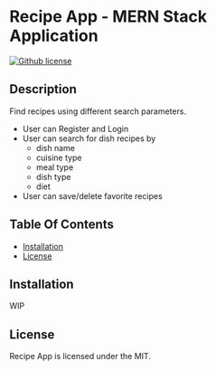 # Recipe App - MERN Stack Application

[![Github license](https://img.shields.io/badge/License-MIT-yellow.svg)](https://github.com/Darkcodelab/recipe-app/blob/main/LICENSE)

## Description

Find recipes using different search parameters.

- User can Register and Login
- User can search for dish recipes by
  - dish name
  - cuisine type
  - meal type
  - dish type
  - diet
- User can save/delete favorite recipes

## Table Of Contents

- [Installation](#installation)
- [License](#license)

## Installation

WIP

## License

Recipe App is licensed under the MIT.
